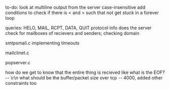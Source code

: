 to-do:
    look at multiline output from the server
    case-insensitive
    add conditions to check if there is < and > such that not get stuck in a forever loop

queries:
    HELO, MAIL, RCPT, DATA, QUIT protocol info
    does the server check for mailboxes of recievers and senders; checking domain



smtpsmail.c
    implementing timeouts

mailclinet.c

popserver.c

how do we get to know that the entire thing is recieved like what is the EOF? -- \r\n
what should be the buffer/packet size over tcp -- 4000, added other constraints too